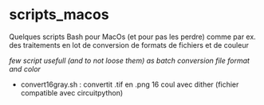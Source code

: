 # scripts_macos

Quelques scripts Bash pour MacOs (et pour pas les perdre) comme par ex. des traitements en lot de conversion de formats de fichiers et de couleur

_few script usefull (and to not loose them) as batch conversion file format and color_

- convert16gray.sh : convertit .tif en .png 16 coul avec dither (fichier compatible avec circuitpython)

